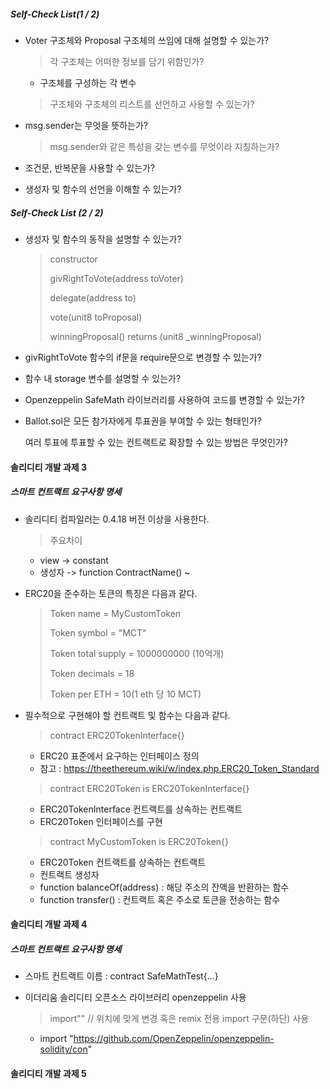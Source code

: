 ##### Self-Check List(1 / 2)

* Voter 구조체와 Proposal 구조체의 쓰임에 대해 설명할 수 있는가?

  > 각 구조체는 어떠한 정보를 담기 위함인가?

  * 구조체를 구성하는 각 변수

  > 구조체와 구조체의 리스트를 선언하고 사용할 수 있는가?



* msg.sender는 무엇을 뜻하는가?

  > msg.sender와 같은 특성을 갖는 변수를 무엇이라 지칭하는가?



* 조건문, 반복문을 사용할 수 있는가?



* 생성자 및 함수의 선언을 이해할 수 있는가?



##### Self-Check List (2 / 2)

* 생성자 및 함수의 동작을 설명할 수 있는가?

  > constructor
  >
  > givRightToVote(address toVoter)
  >
  > delegate(address to)
  >
  > vote(unit8 toProposal)
  >
  > winningProposal() returns (unit8 _winningProposal)

* givRightToVote 함수의 if문을 require문으로 변경할 수 있는가?

* 함수 내 storage 변수를 설명할 수 있는가?

* Openzeppelin SafeMath 라이브러리를 사용하여 코드를 변경할 수 있는가?



* Ballot.sol은 모든 참가자에게 투표권을 부여할 수 있는 형태인가?

  여러 투표에 투표할 수 있는 컨트랙트로 확장할 수 있는 방법은 무엇인가?



#### 솔리디티 개발 과제 3

##### 스마트 컨트랙트 요구사항 명세

* 솔리디티 컴파일러는 0.4.18 버전 이상을 사용한다.

  > 주요차이

  * view -> constant
  * 생성자 -> function ContractName() ~



* ERC20을 준수하는 토큰의 특징은 다음과 같다.

  > Token name = MyCustomToken
  >
  > Token symbol = "MCT"
  >
  > Token total supply = 1000000000 (10억개)
  >
  > Token decimals = 18
  >
  > Token per ETH = 10(1 eth 당 10 MCT)



* 필수적으로 구현해야 할 컨트랙트 및 함수는 다음과 같다.

  > contract ERC20TokenInterface{}

  * ERC20 표준에서 요구하는 인터페이스 정의
  * 참고 : https://theethereum.wiki/w/index.php.ERC20_Token_Standard

  > contract ERC20Token is ERC20TokenInterface{}

  * ERC20TokenInterface 컨트랙트를 상속하는 컨트랙트
  * ERC20Token 인터페이스를 구현

  > contract MyCustomToken is ERC20Token{}

  * ERC20Token 컨트랙트를 상속하는 컨트랙트
  * 컨트랙트 생성자
  * function balanceOf(address) : 해당 주소의 잔액을 반환하는 함수
  * function transfer() : 컨트랙트 혹은 주소로 토큰을 전송하는 함수



#### 솔리디티 개발 과제 4

##### 스마트 컨트랙트 요구사항 명세

* 스마트 컨트랙트 이름 : contract SafeMathTest{...}

* 이더리움 솔리디티 오픈소스 라이브러리 openzeppelin 사용

  > import"<openzeppelin directory or url>" // 위치에 맞게 변경 혹은 remix 전용 import 구문(하단) 사용

  * import "https://github.com/OpenZeppelin/openzeppelin-solidity/con"



#### 솔리디티 개발 과제 5